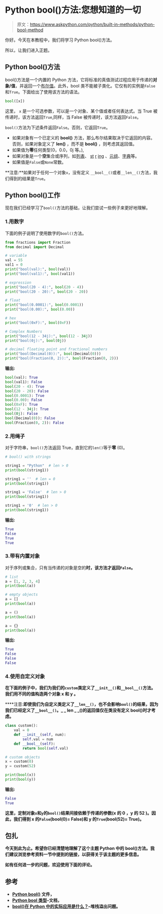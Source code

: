 # Python bool()方法:您想知道的一切

> 原文：<https://www.askpython.com/python/built-in-methods/python-bool-method>

你好。今天在本教程中，我们将学习 Python bool()方法。

所以，让我们进入正题。

## Python bool()方法

bool()方法是一个内置的 Python 方法，它将标准的真值测试过程应用于传递的**对象/值**，并返回一个[布尔值](https://docs.python.org/3.7/library/stdtypes.html#bltin-boolean-values)。此外，bool 类不能被子类化。它仅有的实例是`False`和`True`。下面给出了使用该方法的语法。

```py
bool([x])

```

这里， `x` 是一个可选参数，可以是一个对象、某个值或者任何表达式。当 True 被传递时，该方法返回`True`,同样，当 False 被传递时，该方法返回`False`。

`bool()`方法为下述条件返回`False`。否则，它返回`True`。

*   如果对象有一个已定义的 **__bool__()** 方法，那么布尔结果取决于它返回的内容。否则，如果对象定义了 **__len__()** ，而不是 **__bool__()** ，则考虑其返回值。
*   如果值为**零**任何类型(0，0.0，0j 等。),
*   如果对象是一个**空**集合或序列，如[列表](https://www.askpython.com/python/list/python-list)、 [st](https://www.askpython.com/python/string) [r](https://www.askpython.com/python/string) [ing](https://www.askpython.com/python/string) 、[元组](https://www.askpython.com/python/tuple/python-tuple)、[字典](https://www.askpython.com/python/dictionary/python-dictionary-dict-tutorial)等。
*   如果值是`False`或`None`常数。

**注意:**如果对于任何一个对象`x`，没有定义 `__bool__()`或者`__len__()`方法，我们得到的结果是`True`。

## Python bool()工作

现在我们已经学习了`bool()`方法的基础，让我们尝试一些例子来更好地理解。

### 1.用数字

下面的例子说明了使用数字的`bool()`方法。

```py
from fractions import Fraction
from decimal import Decimal

# variable
val = 55
val1 = 0
print("bool(val):", bool(val))
print("bool(val1):", bool(val1))

# expression
print("bool(20 - 4):", bool(20 - 4))
print("bool(20 - 20):", bool(20 - 20))

# float
print("bool(0.0001):", bool(0.0001))
print("bool(0.00):", bool(0.00))

# hex
print("bool(0xF):", bool(0xF))

# Complex Numbers
print("bool(12 - 34j):", bool(12 - 34j))
print("bool(0j):", bool(0j))

# decimal floating point and fractional numbers
print("bool(Decimal(0)):", bool(Decimal(0)))
print("bool(Fraction(0, 2)):", bool(Fraction(0, 2)))

```

**输出:**

```py
bool(val): True
bool(val1): False
bool(20 - 4): True
bool(20 - 20): False
bool(0.0001): True
bool(0.00): False
bool(0xF): True
bool(12 - 34j): True
bool(0j): False
bool(Decimal(0)): False
bool(Fraction(0, 2)): False

```

### 2.用绳子

对于字符串，`bool()`方法返回 True，直到它的`len()`等于**零** (0)。

```py
# bool() with strings

string1 = "Python"  # len > 0
print(bool(string1))

string1 = ''  # len = 0
print(bool(string1))

string1 = 'False'  # len > 0
print(bool(string1))

string1 = '0'  # len > 0
print(bool(string1))

```

**输出:**

```py
True
False
True
True

```

### 3.带有内置对象

对于序列或集合，只有当传递的对象是空的**时，该方法才返回`False`。**

```py
# list
a = [1, 2, 3, 4]
print(bool(a))

# empty objects
a = [] 
print(bool(a))

a = ()
print(bool(a))

a = {}
print(bool(a)) 
```

****输出:****

```py
True
False
False
False 
```

### **4.使用自定义对象**

**在下面的例子中，我们为我们的`custom`类定义了`__init__()`和`__bool__()`方法。我们用不同的值构造两个对象 **x** 和 **y** 。**

****注意:**即使我们为自定义类定义了`__len__()`，也不会影响`bool()`的结果，因为我们已经定义了`__bool__()`。_ _ len _ _()的返回值仅在类没有定义 __bool__()时才考虑。**

```py
class custom():
    val = 0
    def __init__(self, num):
        self.val = num 
    def __bool__(self):
        return bool(self.val)

# custom objects
x = custom(0)
y = custom(52)

print(bool(x))
print(bool(y)) 
```

****输出:****

```py
False
True 
```

**这里，定制对象`x`和`y`的`bool()`结果间接依赖于传递的参数(x 的 **0** ，y 的 **52** )。因此，我们得到 x 的`False`(bool(0)= False)和 y 的`True`(bool(52)= True)。**

## **包扎**

**今天到此为止。希望你已经清楚地理解了这个主题 Python 中的 **bool()方法**。我们建议浏览参考资料一节中提到的链接，以获得关于该主题的更多信息。**

**如有任何进一步的问题，欢迎使用下面的评论。**

## **参考**

*   **[Python bool()](https://docs.python.org/3.7/library/functions.html#bool) 文件，**
*   **[Python bool 类型](https://docs.python.org/3.7/library/stdtypes.html#bltin-boolean-values)–文档，**
*   **[bool()在 Python 中的实际应用是什么？](https://stackoverflow.com/questions/24868086/what-is-the-practical-application-of-bool-in-python)–堆栈溢出问题。**
